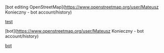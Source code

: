 [bot editing OpenStreetMap](https://www.openstreetmap.org/user/Mateusz Konieczny - bot account/history)

[test](https://www.openstreetmap.org/)

[bot](https://www.openstreetmap.org/user/Mateusz Konieczny - bot account/history)

[bot](https://www.openstreetmap.org/user/Mateusz%20Konieczny%20-%20bot%20account/history)

